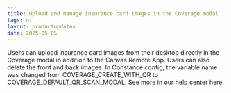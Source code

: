 ```yaml
---
title: Upload and manage insurance card images in the Coverage modal
tags: ui
layout: productupdates
date: 2025-05-05
---
```

Users can upload insurance card images from their desktop directly in the Coverage modal in addition to the Canvas Remote App. Users can also delete the front and back images. In Constance config, the variable name was changed from COVERAGE_CREATE_WITH_QR to COVERAGE_DEFAULT_QR_SCAN_MODAL. See more in our help center [here](https://help.canvasmedical.com/articles/5877696655-patient-coverages).

